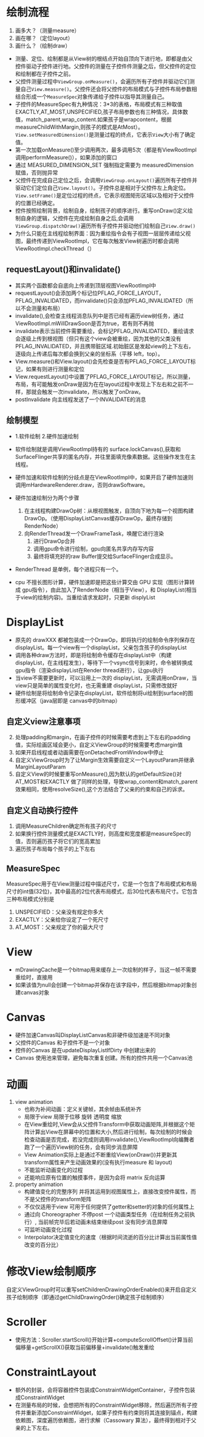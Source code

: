 # 绘制流程
1. 画多大？（测量measure） 
2. 画在哪？（定位layout） 
3. 画什么？（绘制draw）
- 测量、定位、绘制都是从View树的根结点开始自顶向下进行地，即都是由父控件驱动子控件进行地。父控件的测量在子控件件测量之后，但父控件的定位和绘制都在子控件之前。
- 父控件测量过程中`ViewGroup.onMeasure()`，会遍历所有子控件并驱动它们测量自己`View.measure()`。父控件还会将父控件的布局模式与子控件布局参数相结合形成一个`MeasureSpec`对象传递给子控件以指导其测量自己。
- 子控件的MeasureSpec有九种情况：3*3的表格，布局模式有三种取值EXACTLY,AT_MOST,UNSPECIFIED,孩子布局参数也有三种情况，具体数值，match_parent,wrap_content.如果孩子是wrapcontent，根据measureChildWithMargin,则孩子的模式是AtMost）。`View.setMeasuredDimension()`是测量过程的终点，它表示`View`大小有了确定值。
- 第一次加载onMeasure()至少调用两次，最多调用5次（都是有ViewRootImpl调用performMeasure()），如果添加的窗口
- 通过 MEASURED_DIMENSION_SET 强制指定需要为 measuredDimension赋值，否则抛异常
- 父控件在完成自己定位之后，会调用`ViewGroup.onLayout()`遍历所有子控件并驱动它们定位自己`View.layout()`。子控件总是相对于父控件左上角定位。`View.setFrame()`是定位过程的终点，它表示视图矩形区域以及相对于父控件的位置已经确定。
- 控件按照绘制背景，绘制自身，绘制孩子的顺序进行。重写onDraw()定义绘制自身的逻辑，父控件在完成绘制自身之后,会调用`ViewGroup.dispatchDraw()`遍历所有子控件并驱动他们绘制自己`View.draw()`
- 为什么只能在主线程绘制界面：因为重绘指令会有子视图一层层传递给父视图，最终传递到ViewRootImpl，它在每次触发View树遍历时都会调用ViewRootImpl.checkThread（）

## requestLayout()和invalidate()
- 其实两个函数都会自底向上传递到顶层视图ViewRootImpl中
- requestLayout()会添加两个标记位PFLAG_FORCE_LAYOUT，PFLAG_INVALIDATED，而invalidate()只会添加PFLAG_INVALIDATED（所以不会测量和布局）
- invalidate(),会检查主线程消息队列中是否已经有遍历view树任务，通过ViewRootImpl.mWillDrawSoon是否为true，若有则不再抛
- invalidate表示当前控件需要重绘，会标记PFLAG_INVALIDATED，重绘请求会逐级上传到根视图（但只有这个view会被重绘，因为其他的父类没有PFLAG_INVALIDATED，并且携带脏区域.初始脏区是发起view的上下左右，逐级向上传递后每次都会换到父亲的坐标系（平移 left，top）。
- View.measure()和View.layout()会先检查是否有PFLAG_FORCE_LAYOUT标记，如果有则进行测量和定位
- View.requestLayout()中设置了PFLAG_FORCE_LAYOUT标记，所以测量，布局，有可能触发onDraw是因为在在layout过程中发现上下左右和之前不一样，那就会触发一次invalidate，所以触发了onDraw。
- postInvalidate 向主线程发送了一个INVALIDATE的消息

## 绘制模型
- 1.软件绘制 2.硬件加速绘制
- 软件绘制就是调用ViewRootImpl持有的 surface.lockCanvas(),获取和SurfaceFlinger共享的匿名内存，并往里面填充像素数据。这些操作发生在主线程。

- 硬件加速和软件绘制的分歧点是在ViewRootImpl中，如果开启了硬件加速则调用mHardwareRenderer.draw，否则drawSoftware。
- 硬件加速绘制分为两个步骤
    1. 在主线程构建DrawOp树：从根视图触发，自顶向下地为每一个视图构建DrawOp。（使用DisplayListCanvas缓存DrawOp，最终存储到RenderNode）
    2. 向RenderThread发一个DrawFrameTask，唤醒它进行渲染
        1. 进行DrawOp合并
        2. 调用gpu命令进行绘制，gpu向匿名共享内存写内容
        2. 最终将填充好的raw Buffer提交给SurfaceFlinger合成显示。
- RenderThread 是单例，每个进程只有一个。
- cpu 不擅长图形计算，硬件加速即是把这些计算交由 GPU 实现（图形计算转成 gpu指令），由此加入了RenderNode（相当于View），和 DisplayList(相当于view的绘制内容)。当重绘请求发起时，只更新 displyList

# DisplayList
- 原先的 drawXXX 都被包装成一个DrawOp，即将执行的绘制命令序列保存在displayList。每一个view有一个displayList，父亲包含孩子的displayList
- 调用各种draw方法时，即是将绘制命令缓存在displayList中（构建 displayList，在主线程发生），等待下一个vsync信号到来时，命令被转换成 gpu指令（渲染displayList在Render thread进行），让gpu执行
- 当view不需要更新时，可以沿用上一次的 displayList，无需调用onDraw，当view只是简单的属性变化时，也无需重建 displayList，只需修改就好
- 硬件绘制是将绘制命令记录在displayList，软件绘制将ui绘制到surface的图形缓冲区（java层即是 canvas中的bitmap）

## 自定义view注意事项
2. 处理padding和margin，在画子控件的时候需要考虑到上下左右的padding值，实际绘画区域会更小，自定义ViewGroup的时候需要考虑margin值
3. 如果开启线程或者动画需要在onDetachedFromWindow中停止
4. 自定义ViewGroup时为了让Margin生效需要自定义一个LayoutParam并继承MarginLayoutParam
5. 自定义View的时候要重写onMeasure(),因为默认的getDefaultSize()对AT_MOST和EXACTLY 做了同样的处理，导致wrap_content和match_parent效果相同，使用resolveSize(),这个方法结合了父亲的约束和自己的诉求。

## 自定义自动换行控件
1. 调用MeasureChildren确定所有孩子的尺寸
2. 如果换行控件测量模式是EXACTLY时，则高度和宽度都是measureSpec的值，否则遍历孩子将它们的宽高累加
3. 遍历孩子布局每个孩子的上下左右

## MeasureSpec
MeasureSpec用于在View测量过程中描述尺寸，它是一个包含了布局模式和布局尺寸的int值(32位)，其中最高的2位代表布局模式，后30位代表布局尺寸。它包含三种布局模式分别是
1. UNSPECIFIED：父亲没有规定你多大
2. EXACTLY：父亲给你设定了一个死尺寸
3. AT_MOST：父亲规定了你的最大尺寸

# View
- mDrawingCache是一个bitmap用来缓存上一次绘制的样子，当这一帧不需要重绘时，直接用
- 如果该值为null会创建一个bitmap并保存在该字段中，然后根据bitmap对象创建canvas对象

# Canvas
- 硬件加速Canvas叫DisplayListCanvas和非硬件级加速是不同对象
- 父控件的Canvas 和子控件不是一个对象
- 控件的Canvas 是在updateDisplayListIfDirty 中创建出来的
- Canvas 使用池来管理，避免每次重复创建。所有的控件共用一个Canvas池

# 动画
1. view animation 
    - 也称为补间动画：定义关键帧，其余帧由系统补齐
    - 局限于view 局限于位移 旋转 透明度 缩放
    - 在View重绘时,View会从父控件Transform中获取动画矩阵,并根据这个矩阵计算出View在屏幕中的位置和大小,然后进行绘制，每次绘制的时候会检查动画是否完成，若没完成则调用invalidate(),ViewRootImpl向编舞者跑了一个遍历View树的任务，会有同步消息屏障
    - View Animation实际上是通过不断重绘View(onDraw())并更新其transform属性来产生动画效果的(没有执行measure 和 layout)
    - 不能监听动画变化的过程
    - 还能响应原有位置的触摸事件，是因为会将 matrix 反向运算
2. property animation
    - 构建值变化的完整序列 并将其运用到视图属性上，直接改变控件属性，而不是父控件的transform矩阵
    - 不仅仅适用于view 可用于任何提供了getter和setter的对象的任何属性上
    - 通过向 Choreographer 不停post 一个动画类型任务（在绘制任务之前执行）, 当前帧完毕后若动画未结束继续post 没有同步消息屏障
    - 可监听动画变化过程
    - Interpolator决定值变化的速度（根据时间流逝的百分比计算出当前属性值改变的百分比）
    
# 修改View绘制顺序
自定义ViewGroup时可以重写setChildrenDrawingOrderEnabled()来开启自定义孩子绘制顺序（即通过getChildDrawingOrder()确定孩子绘制顺序）

# Scroller
- 使用方法：Scroller.startScroll()开始计算+computeScrollOffset()计算当前偏移量+getScrollX()获取当前偏移量+invalidate()触发重绘

# ConstraintLayout
- 额外的封装，会将容器控件包装成ConstraintWidgetContainer，子控件包装成ConstraintWidget
- 在测量布局的时候，会想把所有的ConstraintWidget移除，然后遍历所有子控件并重新添加ConstraintWidget，如果子控件有约束则将其连接到锚点，构建依赖图，深度遍历依赖图，进行求解（Cassowary 算法），最终得到相对于父亲的上下左右。